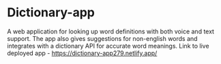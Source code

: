 # Dictionary-app
A web application for looking up word definitions with both voice and text support. The app also gives suggestions for non-english words and integrates with a dictionary API for accurate word meanings.
Link to live deployed app - https://dictionary-app279.netlify.app/
